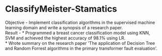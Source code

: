 # ClassifyMeister-Stamatics

Objective - Implement classification algorithms in the supervised machine learning domain and write a synopsis of a research paper.  
Result - * Programmed a breast cancer classification model using KNN, SVM and achieved the highest accuracy of 98.1% using LR.  
         * Wrote summary on the research paper 'The application of Decision Tree and Random Forrest algorithms in the primary transformer fault evaluation'.
